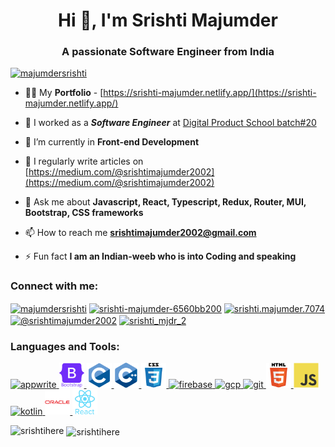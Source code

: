 <h1 align="center">Hi 👋, I'm Srishti Majumder</h1>
<h3 align="center">A passionate Software Engineer from India</h3>

[//]: <> (<p align="left"> <a href="https://github.com/ryo-ma/github-profile-trophy"><img src="https://github-profile-trophy.vercel.app/?username=srishtihere" alt="srishtihere" /></a> </p>)

<p align="left"> <a href="https://twitter.com/majumdersrishti" target="blank"><img src="https://img.shields.io/twitter/follow/majumdersrishti?logo=twitter&style=for-the-badge" alt="majumdersrishti" /></a> </p>

- 👩🏻 My **Portfolio** - [https://srishti-majumder.netlify.app/](https://srishti-majumder.netlify.app/)

- 🔭 I worked as a ***Software Engineer*** at [Digital Product School batch#20](https://www.digitalproductschool.io/)

- 🌱 I’m currently in **Front-end Development**

- 📝 I regularly write articles on [https://medium.com/@srishtimajumder2002](https://medium.com/@srishtimajumder2002)

- 💬 Ask me about **Javascript, React, Typescript, Redux, Router, MUI, Bootstrap, CSS frameworks**

- 📫 How to reach me **srishtimajumder2002@gmail.com**

- ⚡ Fun fact **I am an Indian-weeb who is into Coding and speaking**

<h3 align="left">Connect with me:</h3>
<p align="left">
<a href="https://twitter.com/majumdersrishti" target="blank"><img align="center" src="https://raw.githubusercontent.com/rahuldkjain/github-profile-readme-generator/master/src/images/icons/Social/twitter.svg" alt="majumdersrishti" height="30" width="40" /></a>
<a href="https://linkedin.com/in/srishti-majumder-6560bb200" target="blank"><img align="center" src="https://raw.githubusercontent.com/rahuldkjain/github-profile-readme-generator/master/src/images/icons/Social/linked-in-alt.svg" alt="srishti-majumder-6560bb200" height="30" width="40" /></a>
<a href="https://instagram.com/srishti.majumder.7074" target="blank"><img align="center" src="https://raw.githubusercontent.com/rahuldkjain/github-profile-readme-generator/master/src/images/icons/Social/instagram.svg" alt="srishti.majumder.7074" height="30" width="40" /></a>
<a href="https://medium.com/@srishtimajumder2002" target="blank"><img align="center" src="https://raw.githubusercontent.com/rahuldkjain/github-profile-readme-generator/master/src/images/icons/Social/medium.svg" alt="@srishtimajumder2002" height="30" width="40" /></a>
<a href="https://www.codechef.com/users/srishti_mjdr_2" target="blank"><img align="center" src="https://cdn.jsdelivr.net/npm/simple-icons@3.1.0/icons/codechef.svg" alt="srishti_mjdr_2" height="30" width="40" /></a>
</p>

<h3 align="left">Languages and Tools:</h3>
<p align="left"> <a href="https://appwrite.io" target="_blank" rel="noreferrer"> <img src="https://www.vectorlogo.zone/logos/appwriteio/appwriteio-icon.svg" alt="appwrite" width="40" height="40"/> </a> <a href="https://getbootstrap.com" target="_blank" rel="noreferrer"> <img src="https://raw.githubusercontent.com/devicons/devicon/master/icons/bootstrap/bootstrap-plain-wordmark.svg" alt="bootstrap" width="40" height="40"/> </a> <a href="https://www.cprogramming.com/" target="_blank" rel="noreferrer"> <img src="https://raw.githubusercontent.com/devicons/devicon/master/icons/c/c-original.svg" alt="c" width="40" height="40"/> </a> <a href="https://www.w3schools.com/cpp/" target="_blank" rel="noreferrer"> <img src="https://raw.githubusercontent.com/devicons/devicon/master/icons/cplusplus/cplusplus-original.svg" alt="cplusplus" width="40" height="40"/> </a> <a href="https://www.w3schools.com/css/" target="_blank" rel="noreferrer"> <img src="https://raw.githubusercontent.com/devicons/devicon/master/icons/css3/css3-original-wordmark.svg" alt="css3" width="40" height="40"/> </a> <a href="https://firebase.google.com/" target="_blank" rel="noreferrer"> <img src="https://www.vectorlogo.zone/logos/firebase/firebase-icon.svg" alt="firebase" width="40" height="40"/> </a> <a href="https://cloud.google.com" target="_blank" rel="noreferrer"> <img src="https://www.vectorlogo.zone/logos/google_cloud/google_cloud-icon.svg" alt="gcp" width="40" height="40"/> </a> <a href="https://git-scm.com/" target="_blank" rel="noreferrer"> <img src="https://www.vectorlogo.zone/logos/git-scm/git-scm-icon.svg" alt="git" width="40" height="40"/> </a> <a href="https://www.w3.org/html/" target="_blank" rel="noreferrer"> <img src="https://raw.githubusercontent.com/devicons/devicon/master/icons/html5/html5-original-wordmark.svg" alt="html5" width="40" height="40"/> </a> <a href="https://developer.mozilla.org/en-US/docs/Web/JavaScript" target="_blank" rel="noreferrer"> <img src="https://raw.githubusercontent.com/devicons/devicon/master/icons/javascript/javascript-original.svg" alt="javascript" width="40" height="40"/> </a> <a href="https://kotlinlang.org" target="_blank" rel="noreferrer"> <img src="https://www.vectorlogo.zone/logos/kotlinlang/kotlinlang-icon.svg" alt="kotlin" width="40" height="40"/> </a> <a href="https://www.oracle.com/" target="_blank" rel="noreferrer"> <img src="https://raw.githubusercontent.com/devicons/devicon/master/icons/oracle/oracle-original.svg" alt="oracle" width="40" height="40"/> </a> <a href="https://reactjs.org/" target="_blank" rel="noreferrer"> <img src="https://raw.githubusercontent.com/devicons/devicon/master/icons/react/react-original-wordmark.svg" alt="react" width="40" height="40"/> </a> </p>

<p><img align="left" src="https://github-readme-stats.vercel.app/api/top-langs?username=srishtihere&show_icons=true&locale=en&layout=compact" alt="srishtihere" /></p>

<p>&nbsp;<img align="center" src="https://github-readme-stats.vercel.app/api?username=srishtihere&show_icons=true&locale=en" alt="srishtihere" /></p>
